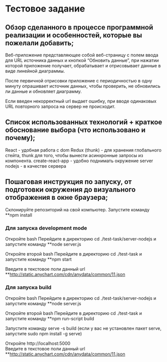 # Тестовое задание

## Обзор сделанного в процессе программной реализации и особенностей, которые вы пожелали добавить;

Веб-приложение представляющее собой веб-страницу с полем ввода для URL источника данных и кнопкой “Обновить данные”, 
при нажатии которой приложение получает, обрабатывает и отрисовывает данные в виде линейной диаграммы.

После первичной отрисовки приложение с периодичностью в одну минуту опрашивает источник данных,
чтобы проверить, не обновились ли данные и обновляет диаграмму. 

Если введен некорректный url выдает ошибку, при вводе одинаковых URL повторного запроса на сервер не происходит. 

## Список использованных технологий + краткое обоснование выбора (что использовано и почему);

React - удобная работа с dom 
Redux (thunk) - для хранения глобального стейта, thunk  для того, чтобы вынести асинхронные запросы из компонента.
create-react-app - удобно поднимать окружение
server nodejs - в качестве сервера

## Пошаговая инструкция по запуску, от подготовки окружения до визуального отображения в окне браузера;

Склонируйте репозиторий на свой компьютер.
Запустите команду **npm install

### Для запуска development mode
Откройте  bash 
Перейдите в директорию cd ./test-task/server-nodejs
и запустите команду **node server.js

Откройте второй bash 
Перейдите в директорию cd ./test-task
и запустите команду **npm start

Введите в текстовое поли данный url
**http://static.anychart.com/cdn/anydata/common/11.json

### Для запуска build
Откройте bash 
Перейдите в директорию cd ./test-task/server-nodejs
и запустите команду **node server.js

Откройте второй bash 
Перейдите в директорию cd ./test-task и запустите команду **npm run-script build

Запустите команду serve -s build  (если у вас не установлен пакет serve, запустите sudo npm install -g serve)

Откройте http://localhost:5000  
Введите в текстовое поли данный url
**http://static.anychart.com/cdn/anydata/common/11.json